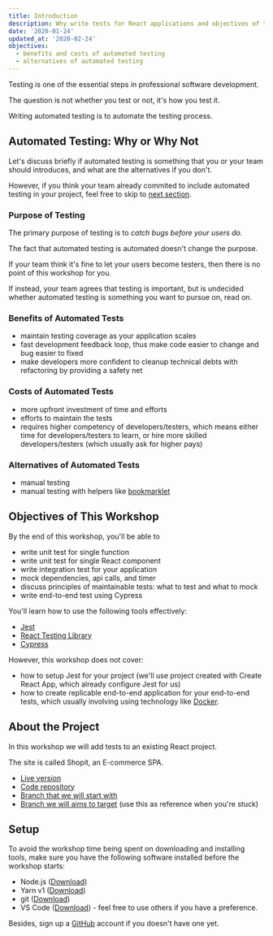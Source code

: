 ```yaml
---
title: Introduction
description: Why write tests for React applications and objectives of the workshop.
date: '2020-01-24'
updated_at: '2020-02-24'
objectives:
  - benefits and costs of automated testing
  - alternatives of automated testing
---
```


Testing is one of the essential steps in professional software development.

The question is not whether you test or not, it's how you test it.

Writing automated testing is to automate the testing process.

## Automated Testing: Why or Why Not

Let's discuss briefly if automated testing is something that you or your team should introduces, and what are the alternatives if you don't.

However, if you think your team already commited to include automated testing in your project, feel free to skip to [next section](#objectives-of-this-workshop).

### Purpose of Testing

The primary purpose of testing is to _catch bugs before your users do_.

The fact that automated testing is automated doesn't change the purpose.

If your team think it's fine to let your users become testers, then there is no point of this workshop for you.

If instead, your team agrees that testing is important, but is undecided whether automated testing is something you want to pursue on, read on.

### Benefits of Automated Tests

- maintain testing coverage as your application scales
- fast development feedback loop, thus make code easier to change and bug easier to fixed
- make developers more confident to cleanup technical debts with refactoring by providing a safety net

### Costs of Automated Tests

- more upfront investment of time and efforts
- efforts to maintain the tests
- requires higher competency of developers/testers, which means either time for developers/testers to learn, or hire more skilled developers/testers (which usually ask for higher pays)

### Alternatives of Automated Tests

- manual testing
- manual testing with helpers like [bookmarklet](https://en.wikipedia.org/wiki/Bookmarklet)

## Objectives of This Workshop

By the end of this workshop, you'll be able to

- write unit test for single function
- write unit test for single React component
- write integration test for your application
- mock dependencies, api calls, and timer
- discuss principles of maintainable tests: what to test and what to mock
- write end-to-end test using Cypress

You'll learn how to use the following tools effectively:

- [Jest](https://jestjs.io)
- [React Testing Library](https://testing-library.com/docs/react-testing-library/intro)
- [Cypress](https://www.cypress.io)

However, this workshop does not cover:

- how to setup Jest for your project (we'll use project created with Create React App, which already configure Jest for us)
- how to create replicable end-to-end application for your end-to-end tests, which usually involving using technology like [Docker](https://www.docker.com/).

## About the Project

In this workshop we will add tests to an existing React project.

The site is called Shopit, an E-commerce SPA.

- [Live version](https://shopit.space/)
- [Code repository](https://github.com/malcolm-kee/react-ecomm-site)
- [Branch that we will start with](https://github.com/malcolm-kee/react-ecomm-site/tree/workshop/testing/start)
- [Branch we will aims to target](https://github.com/malcolm-kee/react-ecomm-site/tree/workshop/testing/solution) (use this as reference when you're stuck)

## Setup

To avoid the workshop time being spent on downloading and installing tools, make sure you have the following software installed before the workshop starts:

- Node.js ([Download](https://nodejs.org/en/download/))
- Yarn v1 ([Download](https://classic.yarnpkg.com/en/docs/install))
- git ([Download](https://git-scm.com/downloads))
- VS Code ([Download](https://code.visualstudio.com/Download)) - feel free to use others if you have a preference.

Besides, sign up a [GitHub] account if you doesn't have one yet.

[github]: https://github.com/
